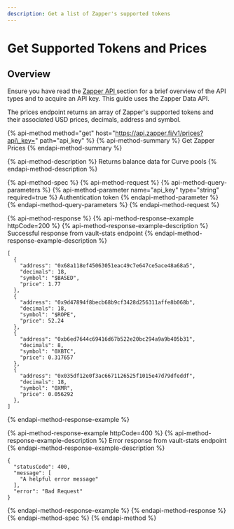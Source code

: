 ```yaml
---
description: Get a list of Zapper's supported tokens
---
```


# Get Supported Tokens and Prices

## Overview

Ensure you have read the [Zapper API ](../zapper-api.md)section for a brief overview of the API types and to acquire an API key. This guide uses the Zapper Data API.

The prices endpoint returns an array of Zapper's supported tokens and their associated USD prices, decimals, address and symbol.

{% api-method method="get" host="https://api.zapper.fi/v1/prices?api\_key=" path="api\_key" %}
{% api-method-summary %}
Get Zapper Prices
{% endapi-method-summary %}

{% api-method-description %}
Returns balance data for Curve pools
{% endapi-method-description %}

{% api-method-spec %}
{% api-method-request %}
{% api-method-query-parameters %}
{% api-method-parameter name="api\_key" type="string" required=true %}
Authentication token
{% endapi-method-parameter %}
{% endapi-method-query-parameters %}
{% endapi-method-request %}

{% api-method-response %}
{% api-method-response-example httpCode=200 %}
{% api-method-response-example-description %}
Successful response from vault-stats endpoint
{% endapi-method-response-example-description %}

```
[
  {
    "address": "0x68a118ef45063051eac49c7e647ce5ace48a68a5",
    "decimals": 18,
    "symbol": "$BASED",
    "price": 1.77
  },
  {
    "address": "0x9d47894f8becb68b9cf3428d256311affe8b068b",
    "decimals": 18,
    "symbol": "$ROPE",
    "price": 52.24
  },
  {
    "address": "0xb6ed7644c69416d67b522e20bc294a9a9b405b31",
    "decimals": 8,
    "symbol": "0XBTC",
    "price": 0.317657
  },
  {
    "address": "0x035df12e0f3ac6671126525f1015e47d79dfeddf",
    "decimals": 18,
    "symbol": "0XMR",
    "price": 0.056292
  },
]
```
{% endapi-method-response-example %}

{% api-method-response-example httpCode=400 %}
{% api-method-response-example-description %}
Error response from vault-stats endpoint
{% endapi-method-response-example-description %}

```
{
  "statusCode": 400,
  "message": [
    "A helpful error message"
  ],
  "error": "Bad Request"
}
```
{% endapi-method-response-example %}
{% endapi-method-response %}
{% endapi-method-spec %}
{% endapi-method %}



